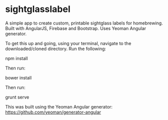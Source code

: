 # sightglasslabel
A simple app to create custom, printable sightglass labels for homebrewing. Built with AngularJS, Firebase and Bootstrap. Uses Yeoman Angular generator.

To get this up and going, using your terminal, navigate to the downloaded/cloned directory. Run the following:

  npm install

Then run:

  bower install

Then run:

  grunt serve
  
This was built using the Yeoman Angular generator: https://github.com/yeoman/generator-angular


